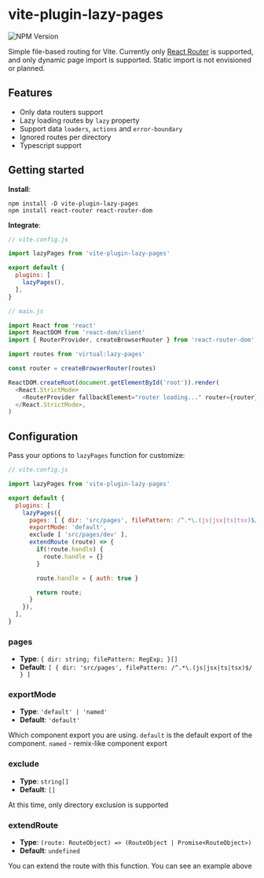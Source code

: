 # vite-plugin-lazy-pages

![NPM Version](https://img.shields.io/npm/v/vite-plugin-lazy-pages)


Simple file-based routing for Vite. Currently only [React Router](https://github.com/remix-run/react-router/) is supported, and only dynamic page import is supported. Static import is not envisioned or planned.

## Features
  * Only data routers support
  * Lazy loading routes by `lazy` property
  * Support data `loaders`, `actions` and `error-boundary`
  * Ignored routes per directory
  * Typescript support

## Getting started
**Install**:
```
npm install -D vite-plugin-lazy-pages
npm install react-router react-router-dom 
```

**Integrate**:
```js
// vite.config.js

import lazyPages from 'vite-plugin-lazy-pages'

export default {
  plugins: [
    lazyPages(),
  ],
}
```
```js
// main.js

import React from 'react'
import ReactDOM from 'react-dom/client'
import { RouterProvider, createBrowserRouter } from 'react-router-dom';

import routes from 'virtual:lazy-pages'

const router = createBrowserRouter(routes)

ReactDOM.createRoot(document.getElementById('root')).render(
  <React.StrictMode>
    <RouterProvider fallbackElement="router loading..." router={router} />
  </React.StrictMode>,
)
```

## Configuration
Pass your options to `lazyPages` function for customize:
```js
// vite.config.js

import lazyPages from 'vite-plugin-lazy-pages'

export default {
  plugins: [
    lazyPages({
      pages: [ { dir: 'src/pages', filePattern: /^.*\.(js|jsx|ts|tsx)$/ } ],
      exportMode: 'default',
      exclude [ 'src/pages/dev' ],
      extendRoute (route) => {
        if(!route.handle) {
          route.handle = {}
        }

        route.handle = { auth: true }

        return route;
      }
    }),
  ],
}
```

### pages
  * **Type**: `{ dir: string; filePattern: RegExp; }[]`
  * **Default**: `[ { dir: 'src/pages', filePattern: /^.*\.(js|jsx|ts|tsx)$/ } ]`

### exportMode
  * **Type**: `'default' | 'named'`
  * **Default**: `'default'`

Which component export you are using. `default` is the default export of the component. `named` - remix-like component export

### exclude
  * **Type**: `string[]`
  * **Default**: `[]`

At this time, only directory exclusion is supported

### extendRoute
  * **Type**: `(route: RouteObject) => (RouteObject | Promise<RouteObject>)`
  * **Default**: `undefined`

You can extend the route with this function. You can see an example above